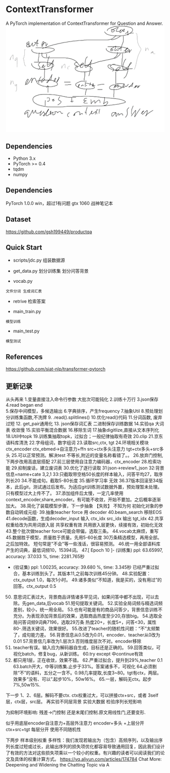 # ContextTransformer
A PyTorch implementation of ContextTransformer for Question and Answer.
![avatar](ContextTransformer.png)

## Dependencies
- Python 3.x
- PyTorch >= 0.4 
- tqdm
- numpy

## Dependencies
PyTorch 1.0.0  win，超过1有问题
gtx 1060 战神笔记本


## Dataset
https://github.com/gsh199449/productqa

## Quick Start
* scripts/jdc.py
组装数据源

* get_data.py
 划分训练集 划分问答背景

* vocab.py 
```
文件分词 生成词汇表
```

* retrive 
检索答案


* main_train.py
```
模型训练
```

* main_test.py
```
模型测试
```

## References
https://github.com/siat-nlp/transformer-pytorch

## 更新记录

从头再来
1.变量直接注入命令行参数  大批次可能钝化
2.训练十万行
3.json保存
4.read began end  
5.保存中间模型，多候选输出
6.字典排序，产生frequency
7.抽象Util
8.预处理划分训练集函数,不洗牌
9. .read().splitlines()
10.优化read()代码
11.分词函数, 废弃过短
12. get_pair通用化
13. json保存词汇表  二进制保存训练数据
14.实验qa 大词表 收敛慢
15.实验平衡混合数据
16.移除生词
17.抽象digitlize,直接从文本序列化
18.Util中topk
19.训练集抽取topk，过拟合；一般纪律抽取有奇效 
20.clip
21.京东语料库清洗
22.字母组词，数字组词
23.读取src,ctx, tgt
24.环境相关模块
ctx_encoder  ctx_ebmed->自注意力+ffn
src+ctx多头注意力
tgt+ctx多头+src多头
25.可以正常预测。解决test 不等长,附近的变量名称看错了。。
26.放弃门控制,下两步改用高底层搭配
27.前三层使用自注意力编码器，ctx_encoder
28.检索功能
29.抑制废话，建立废词表
30.优化了逐行读取
31:json->review1_json
32:背景信息=name+cate 3,2,1
33:只截取带空格50长度的样本输入，问答平均27，取序列长20
34.不能成句。截取5-80长度
35.循环学习率 无效
36.37版本回滚至34版本，此后git，测试通过后发布。为适应git训练测试数据外置，预处理暂未处理。只有模型过大上传不了。
37.添加组件后太慢，一定几率使用context_encoder,share_encoder。有可能不收敛，开始不要加。之后概率逐渐加大。
38.简化了装载模型步骤，下一步抽象 【失败】 不知为何 初始化对象的参数自动转成元组·
39.抽象teacher force 用 decoder
40.beam_search 移除EOS 
41.decode函数，生成decoder_input  输入 ctx_idx src_idx 输出 tgt_idx
42.共享权重给改为共用词嵌入层  共享权重有效 共用嵌入层更快，续接有效，初始化无效
43.整个批次做teacher force可能会带偏，选取三条。
44.vocab太麻烦，重写
45.数据胜于模型，质量胜于质量。先用5-60长度 30万条精选模型，再用全部。之后加特效。
短句常是"不会"等一些浅话，很容易预测。
46.统一用全部语料库产生的词典，最低词频10，15394词。
47.[ Epoch 10 ]- (训练集)   ppl:  63.65997, accuracy: 37.033 %, time: 2281.765秒
  - (验证集) ppl:  1.00235, accuracy: 39.680 %, time: 3.345秒
已经严重过拟合，基本训练到头了。其版本11,之前每次训练45分钟。
48.实验配置：ctx_output 1.0，每次1小时。
49.诸多类似“不知道，我是买的，没有用过”的回答。ctx_output 0.5
50. 意思词汇表过大，背景商品详情诸多罕见词，如果问答中都不出现，可以去除。先gen_data,后vocab
51.短句提取关键词。
52.实验全局词频与精选词频差别，较小，统一用全局。
53.也有可能是有的商品问答少，背景信息训练不充分。为表现添加背景后的效果，选取商品热度至少20,存放big。
54.选取全局问答词频9词典7196，选取29万条 热度20+，长度5+，问答<30，属性80-.筛选关键词，效果很好。
55.改进了teacher的随机性问题：“不”太频繁了，成句能力差。
56.背景信息从0.5改为0.01，encoder、teacher从0改为0.01
57.背景信几率改为1.层次3.否则维度层次不对。encoder移除
58. teacher有误。输入应为解码器自生成，目标还是正确的。
59.回答类似，可视化batch，修复bug，从新训练。
60.try except 中continue有效
61. 都只用1层，正在收敛，效果不错。
62.严重过拟合，提升到29%,teacher 0.1
63.batch开大，中等训练集.止步于33%。答案诸多不，可视化
64.必须剔除“不”的语料，五分之一含不。0.98几率提取,长度3~80。tgt有ctx，两层。 效果多“没有、可以”.起步10%，50w16%。
65.一层，解码无ctx。起步7%,50w15%.



下一步
1、2、6层。解码不要ctx.
ctx权重过大，可以拼接ctx+src，或者 3self层，ctx层，src层。
再实验不同层背景 
实验大数据
检验序列长短影响

为抑制环境影响:   残差->门控制  还是末尾们控制.原文用线性门,还要变形.

似乎用底层encoder自注意力+高层外注意力
encoder+多头 +上层分开
ctx+src+tgt 每层分开
使用不同随机性

下两步
样本级别权重
多样性：我们发现若输出为（包含）高频序列，以及输出序列长度过短或过长，此输出序列的损失项优化都容易导致通用回复，因此我们设计了有效的方法对这些损失项乘以一个较小的权重。有兴趣的读者可以阅读我们的论文及具体的权重计算方式。
https://yq.aliyun.com/articles/174784
Chat More: Deepening and Widening the Chatting Topic via A
